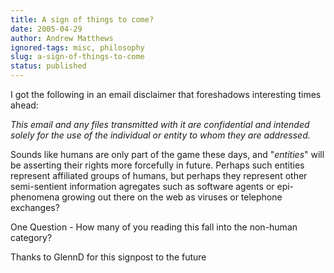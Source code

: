 ```yaml
---
title: A sign of things to come?
date: 2005-04-29
author: Andrew Matthews
ignored-tags: misc, philosophy
slug: a-sign-of-things-to-come
status: published
---
```


I got the following in an email disclaimer that foreshadows interesting times ahead:

*This email and any files transmitted with it are confidential and intended solely for the use of the individual or entity to whom they are addressed.*

Sounds like humans are only part of the game these days, and "*entities*" will be asserting their rights more forcefully in future. Perhaps such entities represent affiliated groups of humans, but perhaps they represent other semi-sentient information agregates such as software agents or epi-phenomena growing out there on the web as viruses or telephone exchanges?

One Question - How many of you reading this fall into the non-human category?

Thanks to GlennD for this signpost to the future
